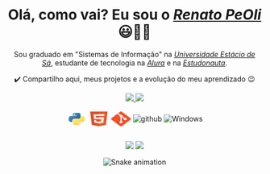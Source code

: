 <div>
  <h1 align="center">Olá, como vai? Eu sou o <a href="https://www.linkedin.com/in/renatopeoli/"><i>Renato PeOli</i></a> 😃️👋🏼</h1>
  <p align="center">Sou graduado em "Sistemas de Informação" na <a href="https://www.estacio.br/"><i>Universidade Estácio de Sá</i></a>, estudante de tecnologia na <a href="https://www.alura.com.br/"><i>Alura</i></a> e na <a href="https://www.estudonauta.com.br/"><i>Estudonauta</i></a>. 
<p align="center">✔️ Compartilho aqui, meus projetos e a evolução do meu aprendizado  😉️</h2>
</div>

<div align="center">
  <a href="https://github.com/renatopeoliveira">
    <img height="140em" src="https://github-readme-stats.vercel.app/api?username=renatopeoliveira&count_private=true&include_all_commits=true&show_icons=true&theme=dracula&hide_border=false&show_owner=true"/>
    <img height="140em" src="https://github-readme-stats.vercel.app/api/top-langs/?username=renatopeoliveira&theme=dracula&hide_border=false&&layout=compact"/>
  </a>
</div>

<div align="center" valign="top"><br>
  
  <img align="center" alt="Python" height="30" width="40" src="https://raw.githubusercontent.com/devicons/devicon/master/icons/python/python-original.svg">  
  <img align="center" alt="HTML" height="30" width="40" src="https://raw.githubusercontent.com/devicons/devicon/master/icons/html5/html5-original.svg">  
  <img align="center" alt="git" height="30" width="40" src="https://raw.githubusercontent.com/devicons/devicon/master/icons/git/git-original.svg">
  <img align="center" alt="github" height="35" width="35" src="https://cdn-icons-png.flaticon.com/512/25/25231.png">
  <img align="center" alt="Windows" height="30" width="40" src="https://iconape.com/wp-content/files/sj/380491/svg/380491.svg">
</div>

 ##

<div align="center">  
  <a href="https://www.linkedin.com/in/renatopeoli/" target="_blank"><img src="https://img.shields.io/badge/-LinkedIn-%230077B5?style=for-the-badge&logo=linkedin&logoColor=white" target="_blank"></a> 
  <a href="mailto:renatopeoliveira@gmail.com"><img src="https://img.shields.io/badge/-Gmail-%23333?style=for-the-badge&logo=gmail&logoColor=white" target="_blank"></a>
</div>

<div align="center">
  
  ![Snake animation](https://github.com/danielbped/danielbped/blob/output/github-contribution-grid-snake.svg)
  
</div>

<div align="center">